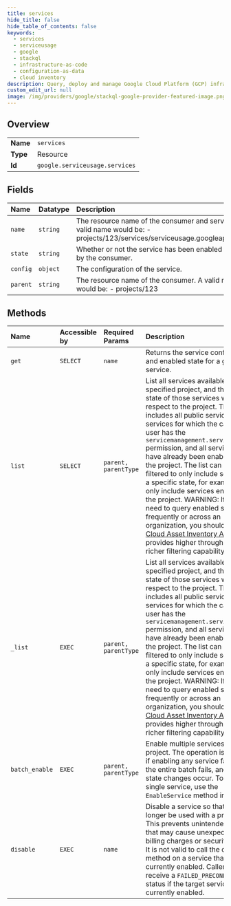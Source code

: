 ```yaml
---
title: services
hide_title: false
hide_table_of_contents: false
keywords:
  - services
  - serviceusage
  - google    
  - stackql
  - infrastructure-as-code
  - configuration-as-data
  - cloud inventory
description: Query, deploy and manage Google Cloud Platform (GCP) infrastructure and resources using SQL
custom_edit_url: null
image: /img/providers/google/stackql-google-provider-featured-image.png
---
```

  
    

## Overview
<table><tbody>
<tr><td><b>Name</b></td><td><code>services</code></td></tr>
<tr><td><b>Type</b></td><td>Resource</td></tr>
<tr><td><b>Id</b></td><td><code>google.serviceusage.services</code></td></tr>
</tbody></table>

## Fields
| Name | Datatype | Description |
|:-----|:---------|:------------|
| `name` | `string` | The resource name of the consumer and service. A valid name would be: - projects/123/services/serviceusage.googleapis.com |
| `state` | `string` | Whether or not the service has been enabled for use by the consumer. |
| `config` | `object` | The configuration of the service. |
| `parent` | `string` | The resource name of the consumer. A valid name would be: - projects/123 |
## Methods
| Name | Accessible by | Required Params | Description |
|:-----|:--------------|:----------------|:------------|
| `get` | `SELECT` | `name` | Returns the service configuration and enabled state for a given service. |
| `list` | `SELECT` | `parent, parentType` | List all services available to the specified project, and the current state of those services with respect to the project. The list includes all public services, all services for which the calling user has the `servicemanagement.services.bind` permission, and all services that have already been enabled on the project. The list can be filtered to only include services in a specific state, for example to only include services enabled on the project. WARNING: If you need to query enabled services frequently or across an organization, you should use [Cloud Asset Inventory API](https://cloud.google.com/asset-inventory/docs/apis), which provides higher throughput and richer filtering capability. |
| `_list` | `EXEC` | `parent, parentType` | List all services available to the specified project, and the current state of those services with respect to the project. The list includes all public services, all services for which the calling user has the `servicemanagement.services.bind` permission, and all services that have already been enabled on the project. The list can be filtered to only include services in a specific state, for example to only include services enabled on the project. WARNING: If you need to query enabled services frequently or across an organization, you should use [Cloud Asset Inventory API](https://cloud.google.com/asset-inventory/docs/apis), which provides higher throughput and richer filtering capability. |
| `batch_enable` | `EXEC` | `parent, parentType` | Enable multiple services on a project. The operation is atomic: if enabling any service fails, then the entire batch fails, and no state changes occur. To enable a single service, use the `EnableService` method instead. |
| `disable` | `EXEC` | `name` | Disable a service so that it can no longer be used with a project. This prevents unintended usage that may cause unexpected billing charges or security leaks. It is not valid to call the disable method on a service that is not currently enabled. Callers will receive a `FAILED_PRECONDITION` status if the target service is not currently enabled. |
